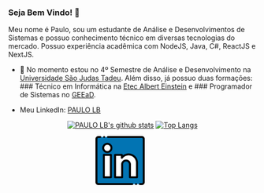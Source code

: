 ### Seja Bem Vindo! 👋

Meu nome é Paulo, sou um estudante de Análise e Desenvolvimentos de Sistemas e possuo conhecimento técnico em diversas tecnologias do mercado. Possuo experiência acadêmica com NodeJS, Java, C#, ReactJS e NextJS.

- 🔭 No momento estou no 4º Semestre de Análise e Desenvolvimento na [Universidade São Judas Tadeu](https://www.usjt.br). Além disso, já possuo duas formações: ### Técnico em Informática na [Etec Albert Einstein](https://etecalberteinstein.com.br) e ### Programador de Sistemas no [GEEaD](https://portalgeead.cps.sp.gov.br/).

- Meu LinkedIn: [PAULO LB](https://www.linkedin.com/in/paulo-leandro-bertotti-0346a0221/)

<div align="center" >

[![PAULO LB's github stats](https://github-readme-stats.vercel.app/api?username=netotv&show_icons=true&theme=radical&bg_color=30,0d0d0d,191919&title_color=fff&text_color=fff&icon_color=79ff97)](https://github.com/anuraghazra/github-readme-stats)
[![Top Langs](https://github-readme-stats.vercel.app/api/top-langs/?username=netotv&layout=compact&theme=radical&bg_color=30,0d0d0d,191919&title_color=fff&text_color=fff&icon_color=79ff97)](https://github.com/anuraghazra/github-readme-stats)
<div style="align-self: center;align-items: center; display: flex; justify-content: space-between; width: 150px;" >
  <a href="https://www.linkedin.com/in/paulo-leandro-bertotti-0346a0221/">
    <img src="https://github.com/NetoTV/NetoTV/blob/main/github/linkedin.png" alt="LinkedIn" height="100">
  </a>
</div>
</div>
